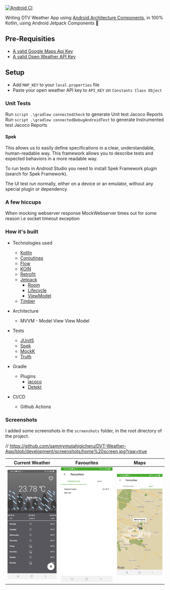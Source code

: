 [![Android CI](https://github.com/sammymutahigicheru/DVT-Weather-App/actions/workflows/main.yml/badge.svg)](https://github.com/sammymutahigicheru/DVT-Weather-App/actions/workflows/main.yml)


Writing DTV Weather App using [Android Architecture Components](https://developer.android.com/topic/libraries/architecture/), in 100% Kotlin, using Android Jetpack Components :rocket:

## Pre-Requisities

- [A valid Google Maps Api Key](https://developers.google.com/maps/documentation/android-sdk/get-api-key)
- [A valid Open Weather API Key](https://openweathermap.org/appid)

## Setup
- Add `MAP_KEY` to your `local.properties` file
- Paste your open weather API key to ``API_KEY`` on `Constants Class Object`

### Unit Tests
Run ```script .\gradlew connectedCheck``` to generate Unit test Jacoco Reports
Run ```script .\gradlew connectedDebugAndroidTest``` to generate Instrumented  test Jacoco Reports

#### Spek

This allows us to easily define specifications in a clear, understandable, human-readable way. This framework allows you to describe tests and expected behaviors in a more readable way.

To run tests in Android Studio you need to install Spek Framework plugin (search for Spek Framework).

The UI test run normally, either on a device or an emulator, without any special plugin or dependency.


### A few hiccups

When mocking webserver response MockWebserver times out for some reason i.e socket timeout exception


### How it's built

* Technologies used
    * [Kotlin](https://kotlinlang.org/)
    * [Coroutines](https://kotlinlang.org/docs/reference/coroutines-overview.html)
    * [Flow](https://kotlinlang.org/docs/reference/coroutines/flow.html)
    * [KOIN](https://insert-koin.io/)
    * [Retrofit](https://square.github.io/retrofit/)
    * [Jetpack](https://developer.android.com/jetpack)
        * [Room](https://developer.android.com/topic/libraries/architecture/room)
        * [Lifecycle](https://developer.android.com/topic/libraries/architecture/lifecycle)
        * [ViewModel](https://developer.android.com/topic/libraries/architecture/viewmodel)
    * [Timber](https://github.com/JakeWharton/timber)

* Architecture
    * MVVM - Model View View Model

* Tests
    * [JUnit5](https://junit.org/junit5/)
    * [Spek](https://www.spekframework.org/)
    * [MockK](https://github.com/mockk/mockk)
    * [Truth](https://github.com/google/truth)

* Gradle
    * Plugins
        * [jacoco](https://github.com/jacoco/jacoco)
        * [Detekt](https://github.com/detekt/detekt)

* CI/CD
    * Github Actions

### Screenshots

I added some screenshots in the `screenshots` folder, in the root directory of the project.

// https://github.com/sammymutahigicheru/DVT-Weather-App/blob/development/screenshots/home%20screen.jpg?raw=true

Current Weather | Favourites | Maps
--- | --- | ---
<img src="https://github.com/sammymutahigicheru/DVT-Weather-App/blob/main/screenshots/current_weather.jpg" width="280"/> | <img src="https://github.com/sammymutahigicheru/DVT-Weather-App/blob/main/screenshots/favourites.jpg" width="280"/> | <img src="https://github.com/sammymutahigicheru/DVT-Weather-App/blob/main/screenshots/maps.jpg" width="280"/>